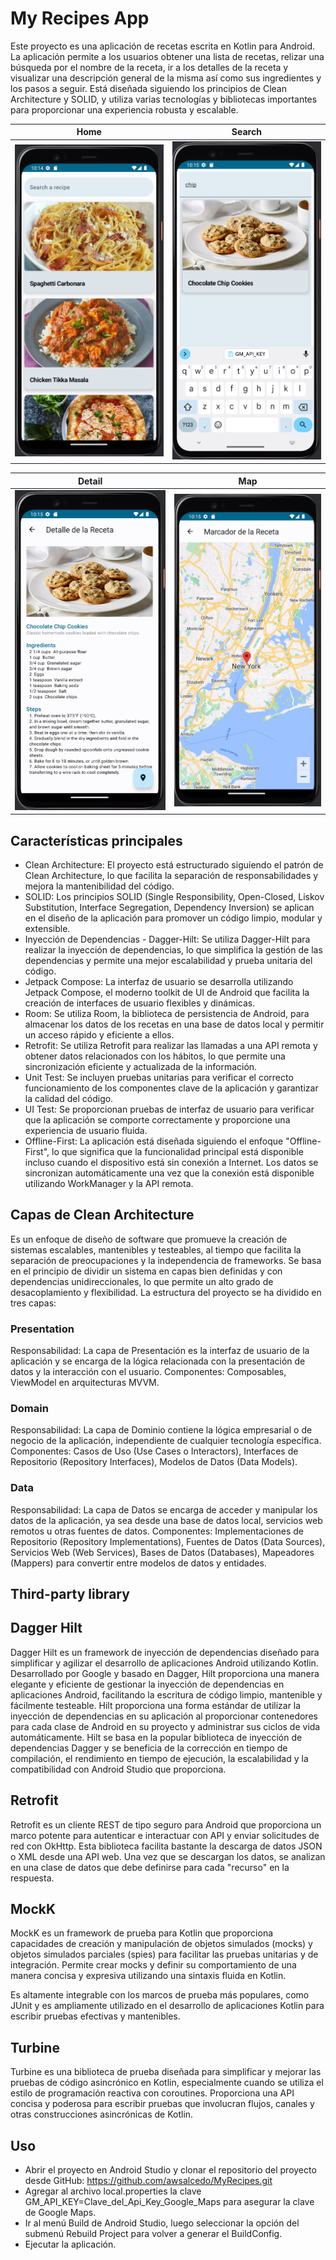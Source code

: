 # My Recipes App

Este proyecto es una aplicación de recetas escrita en Kotlin para Android. La aplicación permite a los usuarios obtener una lista de recetas, relizar una búsqueda por el nombre de la receta, 
ir a los detalles de la receta y visualizar una descripción general de la misma así como sus ingredientes y los pasos a seguir.
Está diseñada siguiendo los principios de Clean Architecture y SOLID, y utiliza varias tecnologías y bibliotecas importantes para proporcionar una experiencia robusta y escalable.

|                                    Home                                     |                                     Search                                      |
|:---------------------------------------------------------------------------:|:-------------------------------------------------------------------------------:|
| ![Home Screen](https://github.com/awsalcedo/MyRecipes/blob/master/home.png) | ![Search Screen](https://github.com/awsalcedo/MyRecipes/blob/master/search.png) |

|                                     Detail                                      |                                    Map                                    |
|:-------------------------------------------------------------------------------:|:-------------------------------------------------------------------------:|
| ![Detail Screen](https://github.com/awsalcedo/MyRecipes/blob/master/detail.png) | ![Map Screen](https://github.com/awsalcedo/MyRecipes/blob/master/map.png) |

## Características principales

- Clean Architecture: El proyecto está estructurado siguiendo el patrón de Clean Architecture, lo que facilita la separación de responsabilidades y mejora la mantenibilidad del código.
- SOLID: Los principios SOLID (Single Responsibility, Open-Closed, Liskov Substitution, Interface Segregation, Dependency Inversion) se aplican en el diseño de la aplicación para promover un código limpio, modular y extensible.
- Inyección de Dependencias - Dagger-Hilt: Se utiliza Dagger-Hilt para realizar la inyección de dependencias, lo que simplifica la gestión de las dependencias y permite una mejor escalabilidad y prueba unitaria del código.
- Jetpack Compose: La interfaz de usuario se desarrolla utilizando Jetpack Compose, el moderno toolkit de UI de Android que facilita la creación de interfaces de usuario flexibles y dinámicas.
- Room: Se utiliza Room, la biblioteca de persistencia de Android, para almacenar los datos de los recetas en una base de datos local y permitir un acceso rápido y eficiente a ellos.
- Retrofit: Se utiliza Retrofit para realizar las llamadas a una API remota y obtener datos relacionados con los hábitos, lo que permite una sincronización eficiente y actualizada de la información.
- Unit Test: Se incluyen pruebas unitarias para verificar el correcto funcionamiento de los componentes clave de la aplicación y garantizar la calidad del código.
- UI Test: Se proporcionan pruebas de interfaz de usuario para verificar que la aplicación se comporte correctamente y proporcione una experiencia de usuario fluida.
- Offline-First: La aplicación está diseñada siguiendo el enfoque "Offline-First", lo que significa que la funcionalidad principal está disponible incluso cuando el dispositivo está sin conexión a Internet. Los datos se sincronizan automáticamente una vez que la conexión está disponible utilizando WorkManager y la API remota.

## Capas de Clean Architecture

Es un enfoque de diseño de software que promueve la creación de sistemas escalables, mantenibles y testeables, al tiempo que facilita la separación de preocupaciones y la independencia de frameworks. Se basa en el principio de dividir un sistema en capas bien definidas y con dependencias unidireccionales, lo que permite un alto grado de desacoplamiento y flexibilidad.
La estructura del proyecto se ha dividido en tres capas:

### Presentation
Responsabilidad: La capa de Presentación es la interfaz de usuario de la aplicación y se encarga de la lógica relacionada con la presentación de datos y la interacción con el usuario.
Componentes: Composables, ViewModel en arquitecturas MVVM.

### Domain
Responsabilidad: La capa de Dominio contiene la lógica empresarial o de negocio de la aplicación, independiente de cualquier tecnología específica.
Componentes: Casos de Uso (Use Cases o Interactors), Interfaces de Repositorio (Repository Interfaces), Modelos de Datos (Data Models).

### Data
Responsabilidad: La capa de Datos se encarga de acceder y manipular los datos de la aplicación, ya sea desde una base de datos local, servicios web remotos u otras fuentes de datos.
Componentes: Implementaciones de Repositorio (Repository Implementations), Fuentes de Datos (Data Sources), Servicios Web (Web Services), Bases de Datos (Databases), Mapeadores (Mappers) para convertir entre modelos de datos y entidades.

## Third-party library

## Dagger Hilt

Dagger Hilt es un framework de inyección de dependencias diseñado para simplificar y agilizar el desarrollo de aplicaciones Android utilizando Kotlin. 
Desarrollado por Google y basado en Dagger, Hilt proporciona una manera elegante y eficiente de gestionar la inyección de dependencias en aplicaciones Android, facilitando la escritura de código limpio, mantenible y fácilmente testeable.
Hilt proporciona una forma estándar de utilizar la inyección de dependencias en su aplicación al proporcionar contenedores para cada clase de Android en su proyecto y administrar sus ciclos de vida automáticamente. Hilt se basa en la popular biblioteca de inyección de dependencias Dagger y se beneficia de la corrección en tiempo de compilación, el rendimiento en tiempo de ejecución, la escalabilidad y la compatibilidad con Android Studio que proporciona.

## Retrofit

Retrofit es un cliente REST de tipo seguro para Android que proporciona un marco potente para autenticar e interactuar con API y enviar solicitudes de red con OkHttp.
Esta biblioteca facilita bastante la descarga de datos JSON o XML desde una API web. Una vez que se descargan los datos, se analizan en una clase de datos que debe definirse para cada "recurso" en la respuesta.

## MockK
MockK es un framework de prueba para Kotlin que proporciona capacidades de creación y manipulación de objetos simulados (mocks) y objetos simulados parciales (spies) para facilitar las pruebas unitarias y de integración. 
Permite crear mocks y definir su comportamiento de una manera concisa y expresiva utilizando una sintaxis fluida en Kotlin.

Es altamente integrable con los marcos de prueba más populares, como JUnit y es ampliamente utilizado en el desarrollo de aplicaciones Kotlin para escribir pruebas efectivas y mantenibles.

## Turbine
Turbine es una biblioteca de prueba diseñada para simplificar y mejorar las pruebas de código asincrónico en Kotlin, especialmente cuando se utiliza el estilo de programación reactiva con coroutines. Proporciona una API concisa y poderosa para escribir pruebas que involucran flujos, canales y otras construcciones asincrónicas de Kotlin.


## Uso
* Abrir el proyecto en Android Studio y clonar el repositorio del proyecto desde GitHub: https://github.com/awsalcedo/MyRecipes.git
* Agregar al archivo local.properties la clave GM_API_KEY=Clave_del_Api_Key_Google_Maps para asegurar la clave de Google Maps.
* Ir al menú Build de Android Studio, luego seleccionar la opción del submenú Rebuild Project para volver a generar el BuildConfig.
* Ejecutar la aplicación.